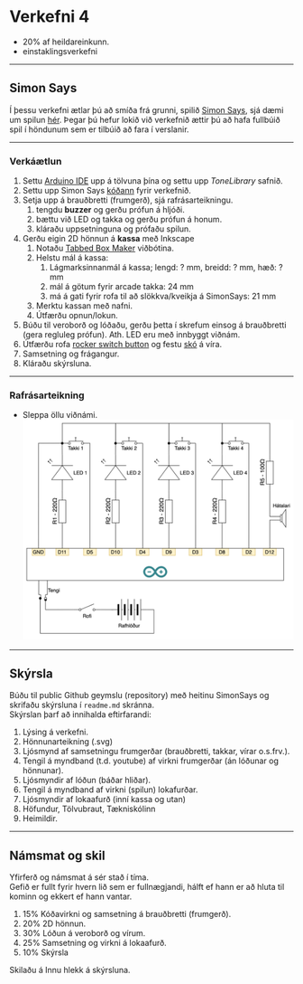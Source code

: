 # Verkefni 4

- 20% af heildareinkunn.
- einstaklingsverkefni

---

## Simon Says

Í þessu verkefni ætlar þú að smíða frá grunni, spilið [Simon Says](https://en.wikipedia.org/wiki/Simon_(game)), sjá dæmi um spilun [hér](https://youtu.be/1Yqj76Q4jJ4). Þegar þú hefur lokið við verkefnið ættir þú að hafa fullbúið spil í höndunum sem er tilbúið að fara í verslanir.


---

### Verkáætlun

1. Settu [Arduino IDE](https://github.com/VESM1VS/Efni/blob/main/Kennsluefni/arduino_uppsetning.md) upp á tölvuna þína og settu upp *ToneLibrary* safnið.
2. Settu upp Simon Says [kóðann](https://github.com/VESM1VS/Efni/blob/main/Kodi/simon.ino) fyrir verkefnið.
1. Setja upp á brauðbretti (frumgerð), sjá rafrásarteikningu.
   1. tengdu **buzzer** og gerðu prófun á hljóði.
   1. bættu við LED og takka og gerðu prófun á honum.
   1. kláraðu uppsetninguna og prófaðu spilun.
1. Gerðu eigin 2D hönnun á **kassa** með Inkscape 
   1. Notaðu [Tabbed Box Maker](https://github.com/VESM1VS/AFANGI/blob/main/Kennsluefni/TabbedBoxMaker.md) viðbótina.
   1. Helstu mál á kassa:
        1. Lágmarksinnanmál á kassa; lengd: ? mm, breidd: ? mm, hæð: ? mm 
        1. mál á götum fyrir arcade takka: 24 mm 
        1. má á gati fyrir rofa til að slökkva/kveikja á SimonSays: 21 mm 
   1. Merktu kassan með nafni.
   1. Útfærðu opnun/lokun.  
4. Búðu til veroborð og lóðaðu, gerðu þetta í skrefum einsog á brauðbretti (gera regluleg prófun). Ath. LED eru með innbyggt viðnám.
5. Útfærðu rofa [rocker switch button](https://github.com/VESM1VS/AFANGI/blob/main/Myndir/rockerswitch.jpg) og festu [skó](https://cdn.sparkfun.com/assets/learn_tutorials/4/1/JST_CrimpChart__English_.pdf) á víra.
7. Samsetning og frágangur.
8. Kláraðu skýrsluna.


---

### Rafrásarteikning
- Sleppa öllu viðnámi.
![Rafrásarteikning](https://raw.githubusercontent.com/VESM1VS/Efni/main/Myndir/simon_rafras.png)

---

## Skýrsla

Búðu til public Github geymslu (repository) með heitinu SimonSays og skrifaðu skýrsluna í `readme.md` skránna. <br>
Skýrslan þarf að innihalda eftirfarandi:

1. Lýsing á verkefni.
1. Hönnunarteikning (.svg)
1. Ljósmynd af samsetningu frumgerðar (brauðbretti, takkar, vírar o.s.frv.).
1. Tengil á myndband (t.d. youtube) af virkni frumgerðar (án lóðunar og hönnunar).
1. Ljósmyndir af lóðun (báðar hliðar).
1. Tengil á myndband af virkni (spilun) lokafurðar.
1. Ljósmyndir af lokaafurð (inní kassa og utan)
1. Höfundur, Tölvubraut, Tækniskólinn
1. Heimildir. 

---

## Námsmat og skil
Yfirferð og námsmat á sér stað í tíma. <br>
Gefið er fullt fyrir hvern lið sem er fullnægjandi, hálft ef hann er að hluta til kominn og ekkert ef hann vantar.

1. 15% Kóðavirkni og samsetning á brauðbretti (frumgerð).
1. 20% 2D hönnun.  
1. 30% Lóðun á veroborð og vírum.
1. 25% Samsetning og virkni á lokaafurð.
1. 10% Skýrsla

Skilaðu á Innu hlekk á skýrsluna.

